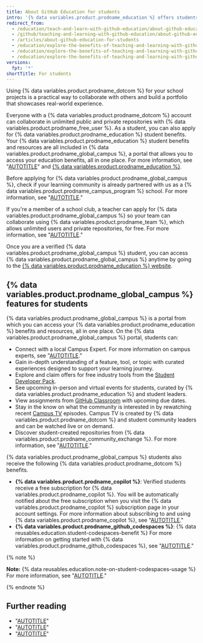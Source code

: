 ```yaml
---
title: About GitHub Education for students
intro: '{% data variables.product.prodname_education %} offers students real-world experience with free access to various developer tools from {% data variables.product.prodname_dotcom %}''s partners.'
redirect_from:
  - /education/teach-and-learn-with-github-education/about-github-education-for-students
  - /github/teaching-and-learning-with-github-education/about-github-education-for-students
  - /articles/about-github-education-for-students
  - /education/explore-the-benefits-of-teaching-and-learning-with-github-education/about-github-education-for-students
  - /education/explore-the-benefits-of-teaching-and-learning-with-github-education/use-github-for-your-schoolwork/about-github-education-for-students
  - /education/explore-the-benefits-of-teaching-and-learning-with-github-education/github-global-campus-for-students/about-github-global-campus-for-students
versions:
  fpt: '*'
shortTitle: For students
---
```

Using {% data variables.product.prodname_dotcom %} for your school projects is a practical way to collaborate with others and build a portfolio that showcases real-world experience.

Everyone with a {% data variables.product.prodname_dotcom %} account can collaborate in unlimited public and private repositories with {% data variables.product.prodname_free_user %}. As a student, you can also apply for {% data variables.product.prodname_education %} student benefits. Your {% data variables.product.prodname_education %} student benefits and resources are all included in {% data variables.product.prodname_global_campus %}, a portal that allows you to access your education benefits, all in one place. For more information, see "[AUTOTITLE](/education/explore-the-benefits-of-teaching-and-learning-with-github-education/github-global-campus-for-students/apply-to-github-global-campus-as-a-student)" and [{% data variables.product.prodname_education %}](https://education.github.com/).

Before applying for {% data variables.product.prodname_global_campus %}, check if your learning community is already partnered with us as a {% data variables.product.prodname_campus_program %} school. For more information, see "[AUTOTITLE](/education/explore-the-benefits-of-teaching-and-learning-with-github-education/use-github-at-your-educational-institution/about-github-campus-program)."

If you're a member of a school club, a teacher can apply for {% data variables.product.prodname_global_campus %} so your team can collaborate using {% data variables.product.prodname_team %}, which allows unlimited users and private repositories, for free. For more information, see "[AUTOTITLE](/education/explore-the-benefits-of-teaching-and-learning-with-github-education/github-global-campus-for-teachers/apply-to-github-global-campus-as-a-teacher)."

Once you are a verified {% data variables.product.prodname_global_campus %} student, you can access {% data variables.product.prodname_global_campus %} anytime by going to the [{% data variables.product.prodname_education %} website](https://education.github.com).

## {% data variables.product.prodname_global_campus %} features for students

{% data variables.product.prodname_global_campus %} is a portal from which you can access your {% data variables.product.prodname_education %} benefits and resources, all in one place. On the {% data variables.product.prodname_global_campus %} portal, students can:
- Connect with a local Campus Expert. For more information on campus experts, see "[AUTOTITLE](/education/explore-the-benefits-of-teaching-and-learning-with-github-education/use-github-at-your-educational-institution/about-github-campus-experts)."
- Gain in-depth understanding of a feature, tool, or topic with curated experiences designed to support your learning journey.
- Explore and claim offers for free industry tools from the [Student Developer Pack](https://education.github.com/pack).
- See upcoming in-person and virtual events for students, curated by {% data variables.product.prodname_education %} and student leaders.
- View assignments from [GitHub Classroom](https://classroom.github.com/) with upcoming due dates.
- Stay in the know on what the community is interested in by rewatching recent [Campus TV](https://www.twitch.tv/githubeducation) episodes. Campus TV is created by {% data variables.product.prodname_dotcom %} and student community leaders and can be watched live or on demand.
- Discover student-created repositories from {% data variables.product.prodname_community_exchange %}. For more information, see "[AUTOTITLE](/education/explore-the-benefits-of-teaching-and-learning-with-github-education/github-global-campus-for-students/about-github-community-exchange)."

{% data variables.product.prodname_global_campus %} students also receive the following {% data variables.product.prodname_dotcom %} benefits.
- **{% data variables.product.prodname_copilot %}**: Verified students receive a free subscription for {% data variables.product.prodname_copilot %}. You will be automatically notified about the free subscription when you visit the {% data variables.product.prodname_copilot %} subscription page in your account settings. For more information about subscribing to and using {% data variables.product.prodname_copilot %}, see "[AUTOTITLE](/copilot/managing-copilot/managing-copilot-as-an-individual-subscriber/subscribing-to-copilot-as-an-individual-user)."
- **{% data variables.product.prodname_github_codespaces %}**: {% data reusables.education.student-codespaces-benefit %} For more information on getting started with {% data variables.product.prodname_github_codespaces %}, see "[AUTOTITLE](/codespaces/overview)."

{% note %}

**Note:** {% data reusables.education.note-on-student-codespaces-usage %} For more information, see "[AUTOTITLE](/education/manage-coursework-with-github-classroom/integrate-github-classroom-with-an-ide/using-github-codespaces-with-github-classroom)."

{% endnote %}

## Further reading

- "[AUTOTITLE](/education/explore-the-benefits-of-teaching-and-learning-with-github-education/github-global-campus-for-teachers/about-github-global-campus-for-teachers)"
- "[AUTOTITLE](/education/explore-the-benefits-of-teaching-and-learning-with-github-education/github-global-campus-for-students/about-github-community-exchange)"
- "[AUTOTITLE](/education/manage-coursework-with-github-classroom/get-started-with-github-classroom/about-github-classroom)"
